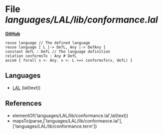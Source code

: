 # File _languages/LAL/lib/conformance.lal_
**[GitHub](https://github.com/softlang/yas/blob/master/languages/LAL/lib/conformance.lal)**
```
reuse language // The defined language
reuse language [ L |-> DefL, Any |-> DefAny ] 
constant defL : DefL // The language definition
relation conformsTo : Any # DefL
axiom { forall x <- Any. x <- L <=> conformsTo(x, defL) }
```

## Languages
* [LAL](../languages/LAL.md) (lal(text))

## References
* elementOf('languages/LAL/lib/conformance.lal',lal(text))
* mapsTo(parse,['languages/LAL/lib/conformance.lal'],['languages/LAL/lib/conformance.term'])
